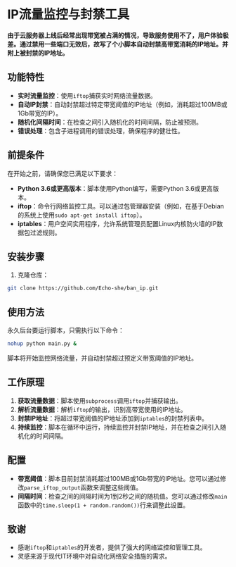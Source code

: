 # IP流量监控与封禁工具

**由于云服务器上线后经常出现带宽被占满的情况，导致服务使用不了，用户体验极差。通过禁用一些端口无效后，故写了个小脚本自动封禁高带宽消耗的IP地址。并附上被封禁的IP地址。**

## 功能特性

- **实时流量监控**：使用`iftop`捕获实时网络流量数据。
- **自动IP封禁**：自动封禁超过特定带宽阈值的IP地址（例如，消耗超过100MB或1Gb带宽的IP）。
- **随机化间隔时间**：在检查之间引入随机化的时间间隔，防止被预测。
- **错误处理**：包含子进程调用的错误处理，确保程序的健壮性。

## 前提条件

在开始之前，请确保您已满足以下要求：

- **Python 3.6或更高版本**：脚本使用Python编写，需要Python 3.6或更高版本。
- **iftop**：命令行网络监控工具。可以通过包管理器安装（例如，在基于Debian的系统上使用`sudo apt-get install iftop`）。
- **iptables**：用户空间实用程序，允许系统管理员配置Linux内核防火墙的IP数据包过滤规则。

## 安装步骤

1. 克隆仓库：

```bash
git clone https://github.com/Echo-she/ban_ip.git
```

## 使用方法

永久后台要运行脚本，只需执行以下命令：

```bash
nohup python main.py &
```

脚本将开始监控网络流量，并自动封禁超过预定义带宽阈值的IP地址。

## 工作原理

1. **获取流量数据**：脚本使用`subprocess`调用`iftop`并捕获输出。
2. **解析流量数据**：解析`iftop`的输出，识别高带宽使用的IP地址。
3. **封禁IP地址**：将超过带宽阈值的IP地址添加到`iptables`的封禁列表中。
4. **持续监控**：脚本在循环中运行，持续监控并封禁IP地址，并在检查之间引入随机化的时间间隔。

## 配置

- **带宽阈值**：脚本目前封禁消耗超过100MB或1Gb带宽的IP地址。您可以通过修改`parse_iftop_output`函数来调整这些阈值。
- **间隔时间**：检查之间的间隔时间为1到2秒之间的随机值。您可以通过修改`main`函数中的`time.sleep(1 + random.random())`行来调整此设置。

## 致谢

- 感谢`iftop`和`iptables`的开发者，提供了强大的网络监控和管理工具。
- 灵感来源于现代IT环境中对自动化网络安全措施的需求。


